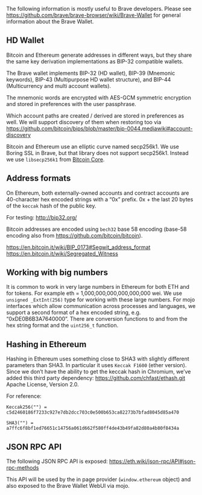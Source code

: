 The following information is mostly useful to Brave developers. 
Please see https://github.com/brave/brave-browser/wiki/Brave-Wallet for general information about the Brave Wallet.


## HD Wallet

Bitcoin and Ethereum generate addresses in different ways, but they share the same key derivation implementations as BIP-32 compatible wallets. 

The Brave wallet implements BIP-32 (HD wallet), BIP-39 (Mnemonic keywords), BIP-43 (Multipurpose HD wallet structure), and BIP-44 (Multicurrency and multi account wallets).

The mnemonic words are encrypted with AES-GCM symmetric encryption and stored in preferences with the user passphrase. 

Which account paths are created / derived are stored in preferences as well. We will support discovery of them when restoring too via https://github.com/bitcoin/bips/blob/master/bip-0044.mediawiki#account-discovery

Bitcoin and Ethereum use an elliptic curve named secp256k1. We use Boring SSL in Brave, but that library does not support secp256k1.  Instead we use `libsecp256k1` from [Bitcoin Core](https://github.com/bitcoin/bitcoin). 


## Address formats

On Ethereum, both externally-owned accounts and contract accounts are 40-character hex encoded strings with a “0x” prefix.  0x + the last 20 bytes of the `keccak` hash of the public key.

For testing: http://bip32.org/

Bitcoin addresses are encoded using `bech32` base 58 encoding (base-58 encoding also from https://github.com/bitcoin/bitcoin).

https://en.bitcoin.it/wiki/BIP_0173#Segwit_address_format
https://en.bitcoin.it/wiki/Segregated_Witness

## Working with big numbers

It is common to work in very large numbers in Ethereum for both ETH and for tokens.  For example eth = 1,000,000,000,000,000,000 wei.  We use `unsigned _ExtInt(256)` type for working with these large numbers. For mojo interfaces which allow communication across processes and languages, we support a second format of a hex encoded string, e.g. “0xDE0B6B3A7640000”.  There are conversion functions to and from the hex string format and the `uint256_t` function.

## Hashing in Ethereum

Hashing in Ethereum uses something close to SHA3 with slightly different parameters than SHA3. In particular it uses `Keccak F1600` (ether version).  Since we don’t have the ability to get the keccak hash in Chromium, we’ve added this third party dependency:
https://github.com/chfast/ethash.git
Apache License, Version 2.0.

For reference:
```
Keccak256("") =
c5d2460186f7233c927e7db2dcc703c0e500b653ca82273b7bfad8045d85a470

SHA3("") =
a7ffc6f8bf1ed76651c14756a061d662f580ff4de43b49fa82d80a4b80f8434a 
```

## JSON RPC API

The following JSON RPC API is exposed:
https://eth.wiki/json-rpc/API#json-rpc-methods

This API will be used by the in page provider (`window.ethereum` object) and also exposed to the Brave Wallet WebUI via mojo.  
